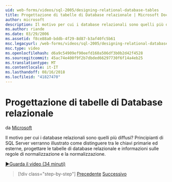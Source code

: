 ```yaml
---
uid: web-forms/videos/sql-2005/designing-relational-database-tables
title: Progettazione di tabelle di Database relazionale | Microsoft Docs
author: microsoft
description: Il motivo per cui i database relazionali sono quelli più diffusi? Principianti di SQL Server verranno quindi illustrato come distinguere tra le chiavi primarie ed esterne, database relazionali di progettazione...
ms.author: riande
ms.date: 03/29/2006
ms.assetid: f8ce88a0-bddb-4f29-8d87-b3af40fc5b61
msc.legacyurl: /web-forms/videos/sql-2005/designing-relational-database-tables
msc.type: video
ms.openlocfilehash: d6a9c54909ef90eefd160a506df3b0b2d42f4528
ms.sourcegitcommit: 45ac74e400f9f2b7dbded66297730f6f14a4eb25
ms.translationtype: MT
ms.contentlocale: it-IT
ms.lasthandoff: 08/16/2018
ms.locfileid: "41827470"
---
```

<a name="designing-relational-database-tables"></a>Progettazione di tabelle di Database relazionale
====================
da [Microsoft](https://github.com/microsoft)

Il motivo per cui i database relazionali sono quelli più diffusi? Principianti di SQL Server verranno illustrato come distinguere tra le chiavi primarie ed esterne, progettare le tabelle di database relazionale e informazioni sulle regole di normalizzazione e la normalizzazione.

[&#9654;Guarda il video (34 minuti)](https://channel9.msdn.com/Blogs/ASP-NET-Site-Videos/designing-relational-database-tables)

> [!div class="step-by-step"]
> [Precedente](more-about-column-data-types-and-other-properties.md)
> [Successivo](manipulating-database-data.md)
